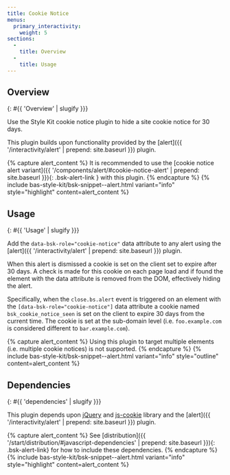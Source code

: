 ```yaml
---
title: Cookie Notice
menus:
  primary_interactivity:
    weight: 5
sections:
  -
    title: Overview
  -
    title: Usage
---
```


## Overview
{: #{{ 'Overview' | slugify }}}

Use the Style Kit cookie notice plugin to hide a site cookie notice for 30 days.

This plugin builds upon functionality provided by the [alert]({{ '/interactivity/alert' | prepend: site.baseurl }})
plugin.

{% capture alert_content %}
It is recommended to use the
[cookie notice alert variant]({{ '/components/alert/#cookie-notice-alert' | prepend: site.baseurl }}){: .bsk-alert-link }
with this plugin.
{% endcapture %}
{% include bas-style-kit/bsk-snippet--alert.html
  variant="info"
  style="highlight"
  content=alert_content
%}

## Usage
{: #{{ 'Usage' | slugify }}}

Add the `data-bsk-role="cookie-notice"` data attribute to any alert using the
[alert]({{ '/interactivity/alert' | prepend: site.baseurl }}) plugin.

When this alert is dismissed a cookie is set on the client set to expire after 30 days. A check is made for this cookie
on each page load and if found the element with the data attribute is removed from the DOM, effectively hiding the
alert.

Specifically, when the `close.bs.alert` event is triggered on an element with the `[data-bsk-role="cookie-notice"]`
data attribute a cookie named `bsk_cookie_notice_seen` is set on the client to expire 30 days from the current time.
The cookie is set at the sub-domain level (i.e. `foo.example.com` is considered different to `bar.example.com`).

{% capture alert_content %}
Using this plugin to target multiple elements (i.e. multiple cookie notices) is not supported.
{% endcapture %}
{% include bas-style-kit/bsk-snippet--alert.html
  variant="info"
  style="outline"
  content=alert_content
%}

## Dependencies
{: #{{ 'dependencies' | slugify }}}

This plugin depends upon [jQuery](https://jquery.com) and [js-cookie](https://github.com/js-cookie/js-cookie) library
and the [alert]({{ '/interactivity/alert' | prepend: site.baseurl }}) plugin.

{% capture alert_content %}
See [distribution]({{ '/start/distribution/#javascript-dependencies' | prepend: site.baseurl }}){: .bsk-alert-link} for
how to include these dependencies.
{% endcapture %}
{% include bas-style-kit/bsk-snippet--alert.html
  variant="info"
  style="highlight"
  content=alert_content
%}
